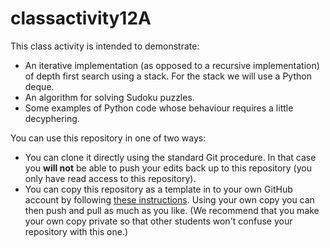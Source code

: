 # classactivity12A

This class activity is intended to demonstrate:

- An iterative implementation (as opposed to a recursive implementation) of depth first search using a stack.  For the stack we will use a Python deque.
- An algorithm for solving Sudoku puzzles.
- Some examples of Python code whose behaviour requires a little decyphering.

You can use this repository in one of two ways:

- You can clone it directly using the standard Git procedure.  In that case you **will not** be able to push your edits back up to this repository (you only have read access to this repository).
- You can copy this repository as a template in to your own GitHub account by following [these instructions](https://docs.github.com/en/repositories/creating-and-managing-repositories/creating-a-repository-from-a-template).  Using your own copy you can then push and pull as much as you like.  (We recommend that you make your own copy private so that other students won't confuse your repository with this one.)
